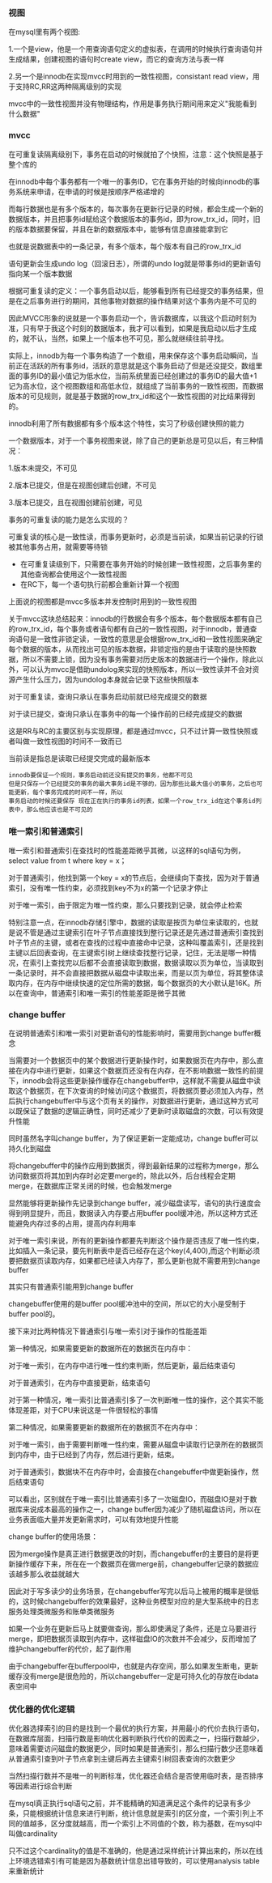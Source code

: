 ### 视图

在mysql里有两个视图:

1.一个是view，他是一个用查询语句定义的虚拟表，在调用的时候执行查询语句并生成结果，创建视图的语句时create view，而它的查询方法与表一样

2.另一个是innodb在实现mvcc时用到的一致性视图，consistant read view，用于支持RC,RR这两种隔离级别的实现

mvcc中的一致性视图并没有物理结构，作用是事务执行期间用来定义"我能看到什么数据"

### mvcc

在可重复读隔离级别下，事务在启动的时候就拍了个快照，注意：这个快照是基于整个库的

在innodb中每个事务都有一个唯一的事务ID，它在事务开始的时候向innodb的事务系统来申请，在申请的时候是按顺序严格递增的

而每行数据也是有多个版本的，每次事务在更新行记录的时候，都会生成一个新的数据版本，并且把事务id赋给这个数据版本的事务id，即为row_trx_id，同时，旧的版本数据要保留，并且在新的数据版本中，能够有信息直接能拿到它

也就是说数据表中的一条记录，有多个版本，每个版本有自己的row_trx_id

语句更新会生成undo log（回滚日志），所谓的undo log就是带事务id的更新语句 指向某一个版本数据

根据可重复读的定义：一个事务启动以后，能够看到所有已经提交的事务结果，但是在之后事务进行的期间，其他事物对数据的操作结果对这个事务内是不可见的

因此MVCC形象的说就是一个事务启动一个，告诉数据库，以我这个启动时刻为准，只有早于我这个时刻的数据版本，我才可以看到，如果是我启动以后才生成的，就不认，当然，如果上一个版本也不可见，那么就继续往前寻找。

实际上，innodb为每一个事务构造了一个数组，用来保存这个事务启动瞬间，当前正在活跃的所有事务id，活跃的意思就是这个事务启动了但是还没提交，数组里面的事务ID的最小值记为低水位，当前系统里面已经创建过的事务ID的最大值+1记为高水位，这个视图数组和高低水位，就组成了当前事务的一致性视图，而数据版本的可见规则，就是基于数据的row_trx_id和这个一致性视图的对比结果得到的。

innodb利用了所有数据都有多个版本这个特性，实习了秒级创建快照的能力

一个数据版本，对于一个事务视图来说，除了自己的更新总是可见以后，有三种情况：

1.版本未提交，不可见

2.版本已提交，但是在视图创建后创建，不可见

3.版本已提交，且在视图创建前创建，可见

事务的可重复读的能力是怎么实现的？

可重复读的核心是一致性读，而事务更新时，必须是当前读，如果当前记录的行锁被其他事务占用，就需要等待锁

* 在可重复读级别下，只需要在事务开始的时候创建一致性视图，之后事务里的其他查询都会使用这个一致性视图
* 在RC下，每一个语句执行前都会重新计算一个视图

上面说的视图都是mvcc多版本并发控制时用到的一致性视图

关于mvcc这块总结起来：innodb的行数据会有多个版本，每个数据版本都有自己的row_trx_id，每个事务或者语句都有自己的一致性视图，对于innodb，普通查询语句是一致性非锁定读，一致性的意思是会根据row_trx_id和一致性视图来确定每个数据的版本，从而找出可见的版本数据，非锁定指的是由于读取的是快照数据，所以不需要上锁，因为没有事务需要对历史版本的数据进行一个操作，除此以外，可以认为mvcc是借助undolog来实现的快照版本，所以一致性读并不会对资源产生什么压力，因为undolog本身就会记录下这些快照版本

对于可重复读，查询只承认在事务启动前就已经完成提交的数据

对于读已提交，查询只承认在事务中的每一个操作前的已经完成提交的数据

这是RR与RC的主要区别与实现原理，都是通过mvcc，只不过计算一致性快照或者叫做一致性视图的时间不一致而已

当前读是指总是读取已经提交完成的最新版本

~~~wiki
innodb要保证一个规则，事务启动前还没有提交的事务，他都不可见
但是只保存一个已经提交的事务的最大事务id是不够的，因为那些比最大值小的事务，之后也可能更新，每个事务完成的时间不一样，所以
事务启动的时候还要保存 现在正在执行的事务id列表，如果一个row_trx_id在这个事务id列表中，那么他应该也是不可见的
~~~

### 唯一索引和普通索引

唯一索引和普通索引在查找时的性能差距微乎其微，以这样的sql语句为例，select value from  t where key = x；

对于普通索引，他找到第一个key  = x的节点后，会继续向下查找，因为对于普通索引，没有唯一性约束，必须找到key不为x的第一个记录才停止

对于唯一索引，由于限定为唯一性约束，那么只要找到记录，就会停止检索

特别注意一点，在innodb存储引擎中，数据的读取是按页为单位来读取的，也就是说不管是通过主键索引在叶子节点直接找到整行记录还是先通过普通索引查找到叶子节点的主键，或者在查找的过程中直接命中记录，这种叫覆盖索引，还是找到主键以后回表查询，在主键索引树上继续查找整行记录，记住，无法是哪一种情况，在索引上查找完以后都不会直接读取到数据，数据读取以页为单位，当读取到一条记录时，并不会直接把数据从磁盘中读取出来，而是以页为单位，将其整体读取内存，在内存中继续快速的定位所需的数据，每个数据页的大小默认是16K。所以在查询中，普通索引和唯一索引的性能差距是微乎其微

### change buffer

在说明普通索引和唯一索引对更新语句的性能影响时，需要用到change buffer概念

当需要对一个数据页中的某个数据进行更新操作时，如果数据页在内存中，那么直接在内存中进行更新，如果这个数据页还没有在内存，在不影响数据一致性的前提下，innodb会将这些更新操作缓存在changebuffer中，这样就不需要从磁盘中读取这个数据页，在下次查询的时候访问这个数据页，将数据页要必须加入内存，然后执行changebuffer中与这个页有关的操作，对数据进行更新，通过这种方式可以既保证了数据的逻辑正确性，同时还减少了更新时读取磁盘的次数，可以有效提升性能

同时虽然名字叫change buffer，为了保证更新一定能成功，change buffer可以持久化到磁盘

将changebuffer中的操作应用到数据页，得到最新结果的过程称为merge，那么访问数据页将其加到内存时必定要merge的，除此以外，后台线程会定期merge，在数据库正常关闭的时候，也会触发merge

显然能够将更新操作先记录到change buffer，减少磁盘读写，语句的执行速度会得到明显提升，而且，数据读入内存要占用buffer pool缓冲池，所以这种方式还能避免内存过多的占用，提高内存利用率

对于唯一索引来说，所有的更新操作都要先判断这个操作是否违反了唯一性约束，比如插入一条记录，要先判断表中是否已经存在这个key(4,400),而这个判断必须要把数据页读取内存，如果都已经读入内存了，那么更新也就不需要用到change buffer

其实只有普通索引能用到change buffer

changebuffer使用的是buffer pool缓冲池中的空间，所以它的大小是受制于buffer pool的。

接下来对比两种情况下普通索引与唯一索引对于操作的性能差距

第一种情况，如果需要更新的数据所在的数据页在内存中：

对于唯一索引，在内存中进行唯一性约束判断，然后更新，最后结束语句

对于普通索引，在内存中直接更新，结束语句

对于第一种情况，唯一索引比普通索引多了一次判断唯一性的操作，这个其实不能体现差距，对于CPU来说这是一件很轻松的事情

第二种情况，如果需要更新的数据所在的数据页不在内存中：

对于唯一索引，由于需要判断唯一性约束，需要从磁盘中读取行记录所在的数据页到内存中，由于已经到了内存，然后进行更新，结束。

对于普通索引，数据块不在内存中时，会直接在changebuffer中做更新操作，然后结束语句

可以看出，区别就在于唯一索引比普通索引多了一次磁盘IO，而磁盘IO是对于数据库来说成本最高的操作之一，change buffer因为减少了随机磁盘访问，所以在业务表面临大量并发更新需求时，可以有效地提升性能

change buffer的使用场景：

因为merge操作是真正进行数据更改的时刻，而changebuffer的主要目的是将更新操作缓存下来，所在在一个数据页在做merge前，changebuffer记录的数据应该越多那么收益就越大

因此对于写多读少的业务场景，在changebuffer写完以后马上被用的概率是很低的，这时候changebuffer的效果最好，这种业务模型对应的是大型系统中的日志服务处理类微服务和账单类微服务

如果一个业务在更新后马上就要做查询，那么即使满足了条件，还是立马要进行merge，即把数据页读取到内存中，这样磁盘IO的次数并不会减少，反而增加了维护changebuffer的代价，起了副作用

由于changebuffer在bufferpool中，也就是内存空间，那么如果发生断电，更新缓存没有merge是很危险的，所以changebuffer一定是可持久化的存放在ibdata表空间中

### 优化器的优化逻辑

优化器选择索引的目的是找到一个最优的执行方案，并用最小的代价去执行语句，在数据库层面，扫描行数是影响优化器判断执行代价的因素之一，扫描行数越少，意味着需要访问磁盘的数据更少，同时如果是普通索引，那么扫描行数少还意味着从普通索引查到叶子节点拿到主键后再去主键索引树回表查询的次数更少

当然扫描行数并不是唯一的判断标准，优化器还会结合是否使用临时表，是否排序等因素进行综合判断

在mysql真正执行sql语句之前，并不能精确的知道满足这个条件的记录有多少条，只能根据统计信息来进行判断，统计信息就是索引的区分度，一个索引列上不同的值越多，区分度就越高，而一个索引上不同值的个数，称为基数，在mysql中叫做cardinality

只不过这个cardinality的值是不准确的，他是通过采样统计计算出来的，所以在线上环境选错索引有可能是因为基数统计信息出错导致的，可以使用analysis table来重新统计

